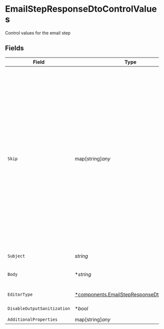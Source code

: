 # EmailStepResponseDtoControlValues

Control values for the email step


## Fields

| Field                                                                                                                                                                                                        | Type                                                                                                                                                                                                         | Required                                                                                                                                                                                                     | Description                                                                                                                                                                                                  | Example                                                                                                                                                                                                      |
| ------------------------------------------------------------------------------------------------------------------------------------------------------------------------------------------------------------ | ------------------------------------------------------------------------------------------------------------------------------------------------------------------------------------------------------------ | ------------------------------------------------------------------------------------------------------------------------------------------------------------------------------------------------------------ | ------------------------------------------------------------------------------------------------------------------------------------------------------------------------------------------------------------ | ------------------------------------------------------------------------------------------------------------------------------------------------------------------------------------------------------------ |
| `Skip`                                                                                                                                                                                                       | map[string]*any*                                                                                                                                                                                             | :heavy_minus_sign:                                                                                                                                                                                           | JSONLogic filter conditions for conditionally skipping the step execution. Supports complex logical operations with AND, OR, and comparison operators. See https://jsonlogic.com/ for full typing reference. | {<br/>"and": [<br/>{<br/>"==": [<br/>{<br/>"var": "payload.tier"<br/>},<br/>"pro"<br/>]<br/>},<br/>{<br/>"==": [<br/>{<br/>"var": "subscriber.data.role"<br/>},<br/>"admin"<br/>]<br/>},<br/>{<br/>"\u003e": [<br/>{<br/>"var": "payload.amount"<br/>},<br/>"4"<br/>]<br/>}<br/>]<br/>} |
| `Subject`                                                                                                                                                                                                    | *string*                                                                                                                                                                                                     | :heavy_check_mark:                                                                                                                                                                                           | Subject of the email.                                                                                                                                                                                        |                                                                                                                                                                                                              |
| `Body`                                                                                                                                                                                                       | **string*                                                                                                                                                                                                    | :heavy_minus_sign:                                                                                                                                                                                           | Body content of the email, either a valid Maily JSON object, or html string.                                                                                                                                 |                                                                                                                                                                                                              |
| `EditorType`                                                                                                                                                                                                 | [*components.EmailStepResponseDtoEditorType](../../models/components/emailstepresponsedtoeditortype.md)                                                                                                      | :heavy_minus_sign:                                                                                                                                                                                           | Type of editor to use for the body.                                                                                                                                                                          |                                                                                                                                                                                                              |
| `DisableOutputSanitization`                                                                                                                                                                                  | **bool*                                                                                                                                                                                                      | :heavy_minus_sign:                                                                                                                                                                                           | Disable sanitization of the output.                                                                                                                                                                          |                                                                                                                                                                                                              |
| `AdditionalProperties`                                                                                                                                                                                       | map[string]*any*                                                                                                                                                                                             | :heavy_minus_sign:                                                                                                                                                                                           | N/A                                                                                                                                                                                                          |                                                                                                                                                                                                              |